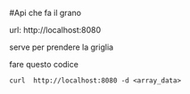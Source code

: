 
#Api che fa il grano

url: http://localhost:8080

serve per prendere la griglia


fare questo codice 
``` 
curl  http://localhost:8080 -d <array_data> 
```